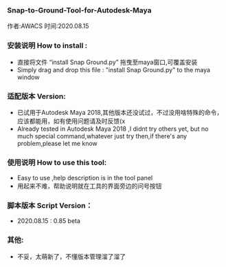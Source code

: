 ### Snap-to-Ground-Tool-for-Autodesk-Maya

作者:AWACS 时间:2020.08.15

### 安装说明 How to install :
- 直接将文件 “install Snap Ground.py” 拖曳至maya窗口,可覆盖安装
- Simply drag and drop this file : "install Snap Ground.py" to the maya window

### 适配版本 Version:
- 已试用于Autodesk Maya 2018,其他版本还没试过，不过没用啥特殊的命令，应该都能用，如有使用问题请及时反馈(x
- Already tested in Autodesk Maya 2018 ,I didnt try others yet, but no much special command,whatever just try then,if there's any problem,please let me know

### 使用说明 How to use this tool:
- Easy to use ,help description is in the tool panel
- 用起来不难，帮助说明就在工具的界面旁边的问号按钮

### 脚本版本 Script Version：
- 2020.08.15 : 0.85 beta

### 其他:
- 不妥，太萌新了，不懂版本管理溜了溜了

